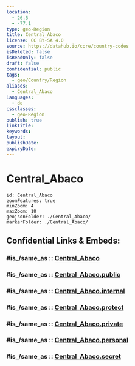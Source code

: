 ```yaml
---
location:
  - 26.5
  - -77.1
type: geo-Region
title: Central_Abaco
license: CC BY-SA 4.0
source: https://datahub.io/core/country-codes
isDeleted: false
isReadOnly: false
draft: false
confidential: public
tags:
  - geo/Country/Region
aliases:
  - Central_Abaco
Languages:
  - de
cssclasses:
  - geo-Region
publish: true
linkTitle:
keywords:
layout:
publishDate:
expiryDate:
---
```


# Central_Abaco

```leaflet
id: Central_Abaco
zoomFeatures: true 
minZoom: 4 
maxZoom: 18
geojsonFolder: ./Central_Abaco/
markerFolder: ./Central_Abaco/
```


## Confidential Links & Embeds: 

### #is_/same_as :: [Central_Abaco](/_Standards/Earth/Continent/America~Caribbean/Bahamas/Districts~Bahamas/Central_Abaco.md) 

### #is_/same_as :: [Central_Abaco.public](/_public/Earth/Continent/America~Caribbean/Bahamas/Districts~Bahamas/Central_Abaco.public.md) 

### #is_/same_as :: [Central_Abaco.internal](/_internal/Earth/Continent/America~Caribbean/Bahamas/Districts~Bahamas/Central_Abaco.internal.md) 

### #is_/same_as :: [Central_Abaco.protect](/_protect/Earth/Continent/America~Caribbean/Bahamas/Districts~Bahamas/Central_Abaco.protect.md) 

### #is_/same_as :: [Central_Abaco.private](/_private/Earth/Continent/America~Caribbean/Bahamas/Districts~Bahamas/Central_Abaco.private.md) 

### #is_/same_as :: [Central_Abaco.personal](/_personal/Earth/Continent/America~Caribbean/Bahamas/Districts~Bahamas/Central_Abaco.personal.md) 

### #is_/same_as :: [Central_Abaco.secret](/_secret/Earth/Continent/America~Caribbean/Bahamas/Districts~Bahamas/Central_Abaco.secret.md)

